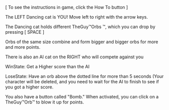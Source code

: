 [ To see the instructions in game, click the How To button ]

The LEFT Dancing cat is YOU! Move left to right with the arrow keys.

The Dancing cat holds different TheGuy™Orbs ™, which you can drop by pressing [ SPACE ]

Orbs of the same size combine and  form bigger and bigger orbs for more and more points.

There is also an AI cat on the RIGHT who will compete against you

WinState: Get a Higher score than the AI

LoseState: Have an orb above the dotted line for more than 5 seconds (Your character will be deleted, 
and you need to wait for the AI to finish to see if you got a higher score.

You also have a button called "Bomb." When activated, you can click on a TheGuy™Orb™ to blow it up for points.


